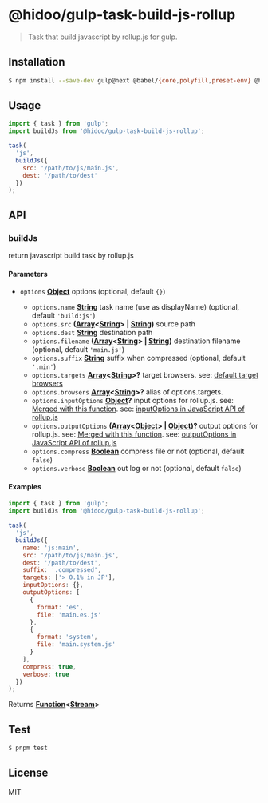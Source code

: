 # @hidoo/gulp-task-build-js-rollup

> Task that build javascript by rollup.js for gulp.

## Installation

```sh
$ npm install --save-dev gulp@next @babel/{core,polyfill,preset-env} @hidoo/gulp-task-build-js-rollup
```

## Usage

```js
import { task } from 'gulp';
import buildJs from '@hidoo/gulp-task-build-js-rollup';

task(
  'js',
  buildJs({
    src: '/path/to/js/main.js',
    dest: '/path/to/dest'
  })
);
```

## API

<!-- Generated by documentation.js. Update this documentation by updating the source code. -->

### buildJs

return javascript build task by rollup.js

#### Parameters

- `options` **[Object](https://developer.mozilla.org/docs/Web/JavaScript/Reference/Global_Objects/Object)** options (optional, default `{}`)

  - `options.name` **[String](https://developer.mozilla.org/docs/Web/JavaScript/Reference/Global_Objects/String)** task name (use as displayName) (optional, default `'build:js'`)
  - `options.src` **([Array](https://developer.mozilla.org/docs/Web/JavaScript/Reference/Global_Objects/Array)<[String](https://developer.mozilla.org/docs/Web/JavaScript/Reference/Global_Objects/String)> | [String](https://developer.mozilla.org/docs/Web/JavaScript/Reference/Global_Objects/String))** source path
  - `options.dest` **[String](https://developer.mozilla.org/docs/Web/JavaScript/Reference/Global_Objects/String)** destination path
  - `options.filename` **([Array](https://developer.mozilla.org/docs/Web/JavaScript/Reference/Global_Objects/Array)<[String](https://developer.mozilla.org/docs/Web/JavaScript/Reference/Global_Objects/String)> | [String](https://developer.mozilla.org/docs/Web/JavaScript/Reference/Global_Objects/String))** destination filename (optional, default `'main.js'`)
  - `options.suffix` **[String](https://developer.mozilla.org/docs/Web/JavaScript/Reference/Global_Objects/String)** suffix when compressed (optional, default `'.min'`)
  - `options.targets` **[Array](https://developer.mozilla.org/docs/Web/JavaScript/Reference/Global_Objects/Array)<[String](https://developer.mozilla.org/docs/Web/JavaScript/Reference/Global_Objects/String)>?** target browsers.
    see: [default target browsers](http://browserl.ist/?q=%3E+0.5%25+in+JP%2C+ie%3E%3D+10%2C+android+%3E%3D+4.4)
  - `options.browsers` **[Array](https://developer.mozilla.org/docs/Web/JavaScript/Reference/Global_Objects/Array)<[String](https://developer.mozilla.org/docs/Web/JavaScript/Reference/Global_Objects/String)>?** alias of options.targets.
  - `options.inputOptions` **[Object](https://developer.mozilla.org/docs/Web/JavaScript/Reference/Global_Objects/Object)?** input options for rollup.js.
    see: [Merged with this function](./src/inputOptions.js).
    see: [inputOptions in JavaScript API of rollup.js](https://rollupjs.org/javascript-api/#inputoptions-object)
  - `options.outputOptions` **([Array](https://developer.mozilla.org/docs/Web/JavaScript/Reference/Global_Objects/Array)<[Object](https://developer.mozilla.org/docs/Web/JavaScript/Reference/Global_Objects/Object)> | [Object](https://developer.mozilla.org/docs/Web/JavaScript/Reference/Global_Objects/Object))?** output options for rollup.js.
    see: [Merged with this function](./src/outputOptions.js).
    see: [outputOptions in JavaScript API of rollup.js](https://rollupjs.org/javascript-api/#outputoptions-object)
  - `options.compress` **[Boolean](https://developer.mozilla.org/docs/Web/JavaScript/Reference/Global_Objects/Boolean)** compress file or not (optional, default `false`)
  - `options.verbose` **[Boolean](https://developer.mozilla.org/docs/Web/JavaScript/Reference/Global_Objects/Boolean)** out log or not (optional, default `false`)

#### Examples

```javascript
import { task } from 'gulp';
import buildJs from '@hidoo/gulp-task-build-js-rollup';

task(
  'js',
  buildJs({
    name: 'js:main',
    src: '/path/to/js/main.js',
    dest: '/path/to/dest',
    suffix: '.compressed',
    targets: ['> 0.1% in JP'],
    inputOptions: {},
    outputOptions: [
      {
        format: 'es',
        file: 'main.es.js'
      },
      {
        format: 'system',
        file: 'main.system.js'
      }
    ],
    compress: true,
    verbose: true
  })
);
```

Returns **[Function](https://developer.mozilla.org/docs/Web/JavaScript/Reference/Statements/function)<[Stream](https://nodejs.org/api/stream.html)>**&#x20;

## Test

```sh
$ pnpm test
```

## License

MIT
